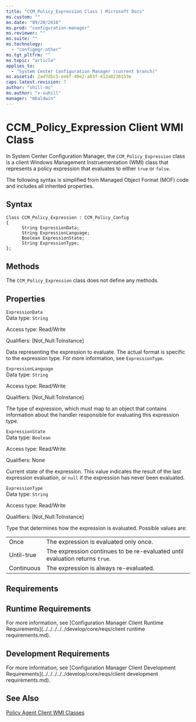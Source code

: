 ```yaml
---
title: "CCM_Policy_Expression Class | Microsoft Docs"
ms.custom: ""
ms.date: "09/20/2016"
ms.prod: "configuration-manager"
ms.reviewer: ""
ms.suite: ""
ms.technology:
  - "configmgr-other"
ms.tgt_pltfrm: ""
ms.topic: "article"
applies_to:
  - "System Center Configuration Manager (current branch)"
ms.assetid: 2ad7dbc5-ee6f-40e2-a03f-413a8236153e
caps.latest.revision: 7
author: "shill-ms"
ms.author: "v-suhill"
manager: "mbaldwin"
---
```

# CCM_Policy_Expression Client WMI Class
In System Center Configuration Manager, the `CCM_Policy_Expression` class is a client Windows Management Instruementation (WMI) class that represents a policy expression that evaluates to either `true` or `false`.  

 The following syntax is simplified from Managed Object Format (MOF) code and includes all inherited properties.  

## Syntax  

```  
Class CCM_Policy_Expression : CCM_Policy_Config  
{  
      String ExpressionData;  
      String ExpressionLanguage;  
      Boolean ExpressionState;  
      String ExpressionType;  
};  
```  

## Methods  
 The `CCM_Policy_Expression` class does not define any methods.  

## Properties  
 `ExpressionData`  
 Data type: `String`  

 Access type: Read/Write  

 Qualifiers: [Not_Null:ToInstance]  

 Data representing the expression to evaluate. The actual format is specific to the expression type. For more information, see `ExpressionType`.  

 `ExpressionLanguage`  
 Data type: `String`  

 Access type: Read/Write  

 Qualifiers: [Not_Null:ToInstance]  

 The type of expression, which must map to an object that contains information about the handler responsible for evaluating this expression type.  

 `ExpressionState`  
 Data type: `Boolean`  

 Access type: Read/Write  

 Qualifiers: None  

 Current state of the expression. This value indicates the result of the last expression evaluation, or `null` if the expression has never been evaluated.  

 `ExpressionType`  
 Data type: `String`  

 Access type: Read/Write  

 Qualifiers: [Not_Null:ToInstance]  

 Type that determines how the expression is evaluated. Possible values are:  

|||  
|-|-|  
|Once|The expression is evaluated only once.|  
|Until-true|The expression continues to be re-evaluated until evaluation returns `true`.|  
|Continuous|The expression is always re-evaluated.|  

## Requirements  

## Runtime Requirements  
 For more information, see [Configuration Manager Client Runtime Requirements](../../../../../develop/core/reqs/client runtime requirements.md).  

## Development Requirements  
 For more information, see [Configuration Manager Client Development Requirements](../../../../../develop/core/reqs/client development requirements.md).  

## See Also  
 [Policy Agent Client WMI Classes](../../../../../develop/reference/core/clients/client-classes/policy-agent-client-wmi-classes.md)
